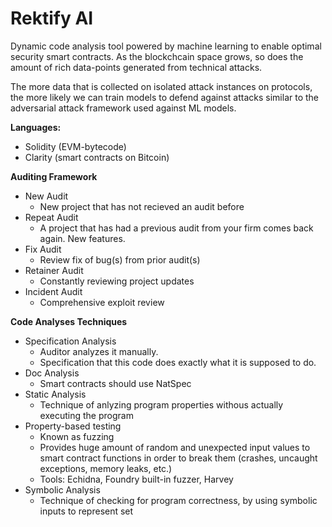 # Rektify AI
Dynamic code analysis tool powered by machine learning to enable optimal security smart contracts. As the blockchcain space grows, so does the amount of rich data-points generated from technical attacks. 

The more data that is collected on isolated attack instances on protocols, the more likely we can train models to defend against attacks similar to the adversarial attack framework used against ML models.

<b> Languages: </b>
- Solidity (EVM-bytecode)
- Clarity (smart contracts on Bitcoin)

<b> Auditing Framework </b>
- New Audit
  - New project that has not recieved an audit before
- Repeat Audit
  - A project that has had a previous audit from your firm comes back again. New features.
- Fix Audit
  - Review fix of bug(s) from prior audit(s)
- Retainer Audit
  - Constantly reviewing project updates
- Incident Audit
  - Comprehensive exploit review

<b> Code Analyses Techniques </b>
- Specification Analysis
  - Auditor analyzes it manually.
  - Specification that this code does exactly what it is supposed to do.
- Doc Analysis
  - Smart contracts should use NatSpec
- Static Analysis
  - Technique of anlyzing program properties withous actually executing the program
- Property-based testing
  - Known as fuzzing
  - Provides huge amount of random and unexpected input values to smart contract functions in order to break them (crashes, uncaught exceptions, memory leaks, etc.)
  - Tools: Echidna, Foundry built-in fuzzer, Harvey
- Symbolic Analysis
  - Technique of checking for program correctness, by using symbolic inputs to represent set 

